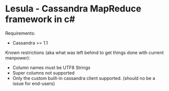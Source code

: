 Lesula - Cassandra MapReduce framework in c#
======

Requirements:
- Cassandra >= 1.1

Known restrictions (aka what was left behind to get things done with current manpower):
- Column names must be UTF8 Strings
- Super columns not supported
- Only the custom built-in cassandra client supported. (should no be a issue for end-users)